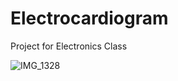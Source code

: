 # Electrocardiogram

Project for Electronics Class

![IMG_1328](https://github.com/Rui6filipe/Electrocardiogram-/assets/162214885/eb65be2e-9239-45c0-ba85-1ebce4921c6f)
